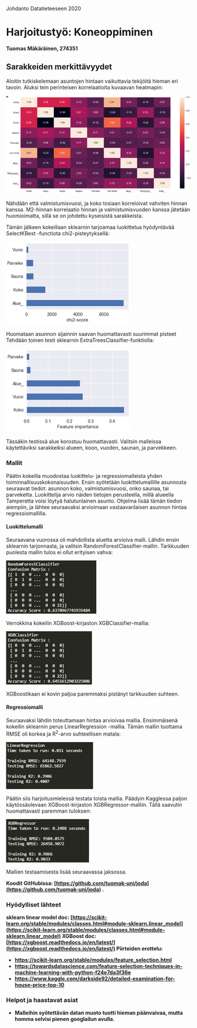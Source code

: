 ﻿Johdanto Datatieteeseen 2020
# Harjoitustyö: Koneoppiminen
**Tuomas Mäkäräinen, 274351**
## Sarakkeiden merkittävyydet
Aloitin tutkiskelemaan asuntojen hintaan vaikuttavia tekijöitä hieman eri tavoin.
Aluksi tein perinteisen korrelaatioita kuvaavan heatmapin:

![# corr_heatmap](https://raw.githubusercontent.com/tuomak-uni/joda/190bf34a7fbac37818d82c8cf63b4528d5328d37/kuvat/corr_heatmap.png)

Nähdään että valmistumisvuosi, ja koko tosiaan korreloivat vahviten hinnan kanssa. M2-hinnan korrelaatio hinnan ja valmistumisvuoden kanssa jätetään huomioimatta, sillä se on johdettu kyseisistä sarakkeista.

Tämän jälkeen kokeillaan sklearnin tarjoamaa  luokittelua hyödyntävää SelectKBest -functiota chi2-pisteytyksellä:

![# chi2_bar](https://raw.githubusercontent.com/tuomak-uni/joda/190bf34a7fbac37818d82c8cf63b4528d5328d37/kuvat/chi2_bar.png)

Huomataan asunnon sijainnin saavan huomattavasti suurimmat pisteet
Tehdään toinen testi sklearnin ExtraTreesClassifier-funktiolla:

![# ETC_bar](https://raw.githubusercontent.com/tuomak-uni/joda/190bf34a7fbac37818d82c8cf63b4528d5328d37/kuvat/etc_bar.png)

Tässäkin testissä alue korostuu huomattavasti.
Valitsin malleissa käytettäviksi sarakkeiksi alueen, koon, vuoden, saunan, ja parvekkeen.
<br>
### Mallit
Päätin kokeilla muodostaa luokittelu- ja regressiomalleista yhden toiminnallisuuskokonaisuuden. Ensin syötetään luokittelumallille asunnosta seuraavat tiedot: asunnon koko, valmistumisvuosi, onko saunaa, tai parveketta. Luokittelija arvio näiden tietojen perusteella, millä alueella Tamperetta voisi löytyä halutunlainen asunto. Ohjelma lisää tämän tiedon aiempiin, ja lähtee seuraavaksi arvioimaan vastaavanlaisen asunnon hintaa regressiomallilla. 

#### Luokittelumalli
Seuraavana vuorossa oli mahdollista aluetta arvioiva malli. Lähdin ensin sklearnin tarjonnasta, ja valitsin RandomForestClassifier-mallin. Tarkkuuden puolesta mallin tulos ei ollut erityisen vahva:

![# rfc_clf_result](https://raw.githubusercontent.com/tuomak-uni/joda/f59f20fa1e8191ee677f7d59835617699d3ccd16/kuvat/rfc_clf_result.png)

Verrokkina kokeilin XGBoost-kirjaston XGBClassifier-mallia:

![# xgb_clf_result](https://raw.githubusercontent.com/tuomak-uni/joda/f59f20fa1e8191ee677f7d59835617699d3ccd16/kuvat/xgb_clf_result.png)
 
 XGBoostikaan ei kovin paljoa paremmaksi pistänyt tarkkuuden suhteen.
#### Regressiomalli
Seuraavaksi lähdin toteuttamaan hintaa arvioivaa mallia. Ensimmäisenä kokeilin sklearnin perus LinearRegression -mallia. Tämän mallin tuottama  RMSE oli korkea ja R<sup>2</sup>-arvo suhteellisen matala:

![# l_regr_result](https://raw.githubusercontent.com/tuomak-uni/joda/f59f20fa1e8191ee677f7d59835617699d3ccd16/kuvat/l_regr_result.png)

Päätin siis harjoitusmielessä testata toista mallia. Päädyin Kagglessa paljon käytössäolevaan XGBoost-kirjaston XGBRegressor-malliin. Tällä saavutin huomattavasti paremman tuloksen:

![# xgb_regr_result](https://raw.githubusercontent.com/tuomak-uni/joda/f59f20fa1e8191ee677f7d59835617699d3ccd16/kuvat/xgb_regr_result.png)

Mallien testaamisesta lisää seuraavassa jaksossa.

<B>Koodit GitHubissa:<B> [https://github.com/tuomak-uni/joda](https://github.com/tuomak-uni/joda)  .
### Hyödylliset lähteet
sklearn linear model doc: [https://scikit-learn.org/stable/modules/classes.html#module-sklearn.linear_model](https://scikit-learn.org/stable/modules/classes.html#module-sklearn.linear_model)
 XGBoost doc: [https://xgboost.readthedocs.io/en/latest/](https://xgboost.readthedocs.io/en/latest/)
 Piirteiden erottelu: 
  * https://scikit-learn.org/stable/modules/feature_selection.html
* https://towardsdatascience.com/feature-selection-techniques-in-machine-learning-with-python-f24e7da3f36e
* https://www.kaggle.com/darkside92/detailed-examination-for-house-price-top-10
### Helpot ja haastavat asiat
* Malleihin syötettävän datan muoto tuotti hieman päänvaivaa, mutta homma selvisi pienen googlailun avulla.
